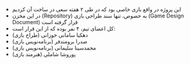 - این پروژه در واقع بازی خاصی بود که در طی ۲ هفته سعی در ساخت آن کردیم
- در این مخزن (Repository) به خصوص، تنها سند طراحی بازی (Game Design Document) قرار گرفته است
- کل اعضای تیم، ۴ نفر بوده که از این قرار است:
- دهکیا سامانی خوزانی (طراح بازی)
- صدرا برومندفر (برنامه‌نویس بازی)
- محمدسینا سلیمانی (برنامه‌نویس بازی)
- پوروشا شاملی (هنرمند بازی)
